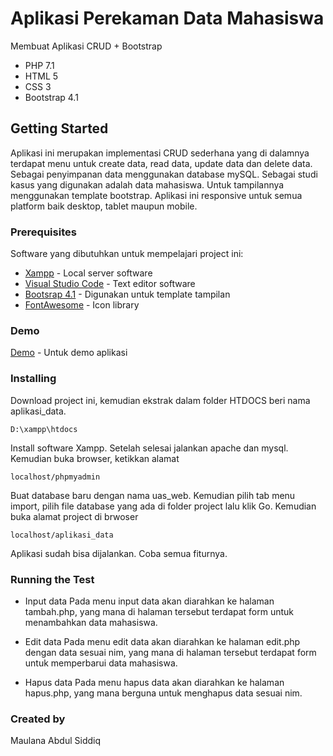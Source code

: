 # Aplikasi Perekaman Data Mahasiswa

Membuat Aplikasi CRUD + Bootstrap

* PHP 7.1 
* HTML 5 
* CSS 3 
* Bootstrap 4.1

## Getting Started

Aplikasi ini merupakan implementasi CRUD sederhana yang di dalamnya terdapat menu untuk create data, read data, update data dan delete data. Sebagai penyimpanan data menggunakan database mySQL. Sebagai studi kasus yang digunakan adalah data mahasiswa. Untuk tampilannya
menggunakan template bootstrap. Aplikasi ini responsive untuk semua platform baik desktop, tablet maupun mobile.

### Prerequisites

Software yang dibutuhkan untuk mempelajari project ini:
* [Xampp](https://www.apachefriends.org/download.html/) - Local server software
* [Visual Studio Code](https://www.visualstudio.com/downloads/) - Text editor software
* [Bootsrap 4.1](https://getbootstrap.com/docs/4.1/getting-started/download/) - Digunakan untuk template tampilan
* [FontAwesome](https://fontawesome.com/?from=io) - Icon library

### Demo

[Demo](http://remaswebsite.000webhostapp.com/) - Untuk demo aplikasi

### Installing

Download project ini, kemudian ekstrak dalam folder HTDOCS beri nama aplikasi_data.
```
D:\xampp\htdocs
```
Install software Xampp. Setelah selesai jalankan apache dan mysql. Kemudian buka browser, ketikkan alamat
```
localhost/phpmyadmin
```
Buat database baru dengan nama uas_web. Kemudian pilih tab menu import, pilih file database yang ada di folder project lalu klik Go.
Kemudian buka alamat project di brwoser
```
localhost/aplikasi_data
```

Aplikasi sudah bisa dijalankan. Coba semua fiturnya.

### Running the Test

* Input data Pada menu input data akan diarahkan ke halaman tambah.php, yang mana di halaman tersebut terdapat form untuk menambahkan data mahasiswa.

* Edit data Pada menu edit data akan diarahkan ke halaman edit.php dengan data sesuai nim, yang mana di halaman tersebut terdapat form untuk memperbarui data mahasiswa.

* Hapus data Pada menu hapus data akan diarahkan ke halaman hapus.php, yang mana berguna untuk menghapus data sesuai nim.

### Created by

Maulana Abdul Siddiq

